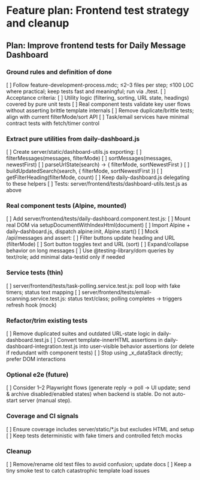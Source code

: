 # Feature plan: Frontend test strategy and cleanup

## Plan: Improve frontend tests for Daily Message Dashboard

### Ground rules and definition of done
[ ] Follow feature-development-process.mdc; ≤2–3 files per step; ≤100 LOC where practical; keep tests fast and meaningful; run via ./test.
[ ] Acceptance criteria:
[ ] Utility logic (filtering, sorting, URL state, headings) covered by pure unit tests
[ ] Real component tests validate key user flows without asserting brittle template internals
[ ] Remove duplicate/brittle tests; align with current filterMode/sort API
[ ] Task/email services have minimal contract tests with fetch/timer control

### Extract pure utilities from daily-dashboard.js
[ ] Create server/static/dashboard-utils.js exporting:
[ ] filterMessages(messages, filterMode)
[ ] sortMessages(messages, newestFirst)
[ ] parseUrlState(search) → { filterMode, sortNewestFirst }
[ ] buildUpdatedSearch(search, { filterMode, sortNewestFirst })
[ ] getFilterHeading(filterMode, count)
[ ] Keep daily-dashboard.js delegating to these helpers
[ ] Tests: server/frontend/tests/dashboard-utils.test.js as above

### Real component tests (Alpine, mounted)
[ ] Add server/frontend/tests/daily-dashboard.component.test.js:
[ ] Mount real DOM via setupDocumentWithIndexHtml(document)
[ ] Import Alpine + daily-dashboard.js, dispatch alpine:init, Alpine.start()
[ ] Mock /api/messages and assert:
[ ] Filter buttons update heading and URL (filterMode)
[ ] Sort button toggles text and URL (sort)
[ ] Expand/collapse behavior on long messages
[ ] Use @testing-library/dom queries by text/role; add minimal data-testid only if needed

### Service tests (thin)
[ ] server/frontend/tests/task-polling.service.test.js: poll loop with fake timers; status text mapping
[ ] server/frontend/tests/email-scanning.service.test.js: status text/class; polling completes → triggers refresh hook (mock)

### Refactor/trim existing tests
[ ] Remove duplicated suites and outdated URL-state logic in daily-dashboard.test.js
[ ] Convert template-innerHTML assertions in daily-dashboard-integration.test.js into user-visible behavior assertions (or delete if redundant with component tests)
[ ] Stop using _x_dataStack directly; prefer DOM interactions

### Optional e2e (future)
[ ] Consider 1–2 Playwright flows (generate reply → poll → UI update; send & archive disabled/enabled states) when backend is stable. Do not auto-start server (manual step).

### Coverage and CI signals
[ ] Ensure coverage includes server/static/*.js but excludes HTML and setup
[ ] Keep tests deterministic with fake timers and controlled fetch mocks

### Cleanup
[ ] Remove/rename old test files to avoid confusion; update docs
[ ] Keep a tiny smoke test to catch catastrophic template load issues